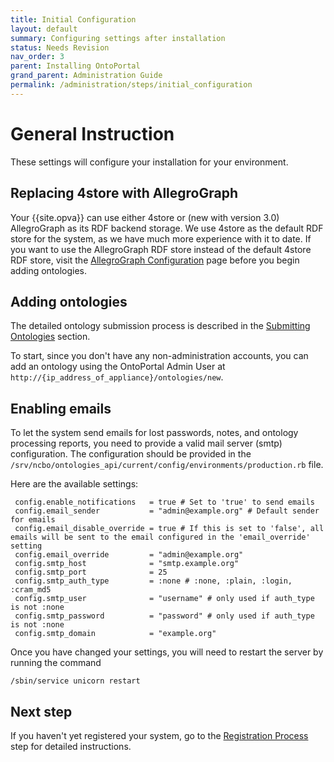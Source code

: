 ```yaml
---
title: Initial Configuration
layout: default
summary: Configuring settings after installation
status: Needs Revision
nav_order: 3
parent: Installing OntoPortal
grand_parent: Administration Guide
permalink: /administration/steps/initial_configuration
---
```


# General Instruction

These settings will configure your installation for your environment.

## Replacing 4store with AllegroGraph

Your {{site.opva}} can use either 4store or (new with version 3.0) AllegroGraph 
as its RDF backend storage. 
We use 4store as the default RDF store for the system, as we have much more experience with it to date. If you want to use the AllegroGraph RDF store
instead of the default 4store RDF store,
visit the <a href="../allegrograph_configuration">AllegroGraph Configuration</a>
page before you begin adding ontologies.

## Adding ontologies

The detailed ontology submission process is described in the <a href="../../ontologies/submitting_ontologies">Submitting Ontologies</a> section.

To start, since you don't have any non-administration accounts, you can add an ontology using the OntoPortal Admin User at `http://{ip_address_of_appliance}/ontologies/new`.


## Enabling emails

To let the system send emails for lost passwords, notes, and ontology processing reports, 
you need to provide a valid mail server (smtp) configuration. 
The configuration should be provided in the `/srv/ncbo/ontologies_api/current/config/environments/production.rb` file.

Here are the available settings:

```
 config.enable_notifications   = true # Set to 'true' to send emails
 config.email_sender           = "admin@example.org" # Default sender for emails
 config.email_disable_override = true # If this is set to 'false', all emails will be sent to the email configured in the 'email_override' setting
 config.email_override         = "admin@example.org"
 config.smtp_host              = "smtp.example.org"
 config.smtp_port              = 25
 config.smtp_auth_type         = :none # :none, :plain, :login, :cram_md5
 config.smtp_user              = "username" # only used if auth_type is not :none
 config.smtp_password          = "password" # only used if auth_type is not :none
 config.smtp_domain            = "example.org"
```

Once you have changed your settings, you will need to restart the server 
by running the command 
```
/sbin/service unicorn restart
```

## Next step

If you haven't yet registered your system, 
go to the <a href="../registration">Registration Process</a> step 
for detailed instructions.
